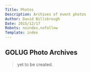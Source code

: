```yaml
---
Title: Photos
Description: Archives of event photos
Author: David Billsbrough
Date: 2015/12/17
Robots: noindex,nofollow
Template: index
---
```


## GOLUG Photo Archives

> yet to be created.
